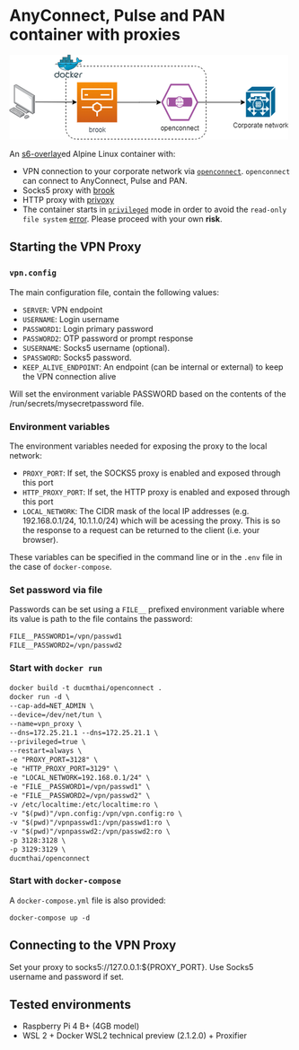 # AnyConnect, Pulse and PAN container with proxies
![openconnect](vpncontainer.png)

An [s6-overlay](https://github.com/just-containers/s6-overlay)ed Alpine Linux container with:

- VPN connection to your corporate network via [`openconnect`](https://github.com/openconnect). `openconnect` can connect to AnyConnect, Pulse and PAN.
- Socks5 proxy with [brook](https://github.com/txthinking/brook)
- HTTP proxy with [privoxy](http://www.privoxy.org/)
- The container starts in [`privileged`](https://docs.docker.com/engine/reference/run/#runtime-privilege-and-linux-capabilities) mode in order to avoid the `read-only file system` [error](https://serverfault.com/questions/878443/when-running-vpnc-in-docker-get-cannot-open-proc-sys-net-ipv4-route-flush). Please proceed with your own **risk**.

## Starting the VPN Proxy

### `vpn.config`

The main configuration file, contain the following values:

- `SERVER`: VPN endpoint
- `USERNAME`: Login username
- `PASSWORD1`: Login primary password
- `PASSWORD2`: OTP password or prompt response
- `SUSERNAME`: Socks5 username (optional).
- `SPASSWORD`: Socks5 password.
- `KEEP_ALIVE_ENDPOINT`: An endpoint (can be internal or external) to keep the VPN connection alive

Will set the environment variable PASSWORD based on the contents of the /run/secrets/mysecretpassword file.
### Environment variables

The environment variables needed for exposing the proxy to the local network:

- `PROXY_PORT`: If set, the SOCKS5 proxy is enabled and exposed through this port
- `HTTP_PROXY_PORT`: If set, the HTTP proxy is enabled and exposed through this port
- `LOCAL_NETWORK`: The CIDR mask of the local IP addresses (e.g. 192.168.0.1/24, 10.1.1.0/24) which will be acessing the proxy. This is so the response to a request can be returned to the client (i.e. your browser).

These variables can be specified in the command line or in the `.env` file in the case of `docker-compose`.

### Set password via file

Passwords can be set using a `FILE__` prefixed environment variable where its value is path to the file contains the password:

```Shell
FILE__PASSWORD1=/vpn/passwd1
FILE__PASSWORD2=/vpn/passwd2
```

### Start with `docker run`

```Shell
docker build -t ducmthai/openconnect .
docker run -d \
--cap-add=NET_ADMIN \
--device=/dev/net/tun \
--name=vpn_proxy \
--dns=172.25.21.1 --dns=172.25.21.1 \
--privileged=true \
--restart=always \
-e "PROXY_PORT=3128" \
-e "HTTP_PROXY_PORT=3129" \
-e "LOCAL_NETWORK=192.168.0.1/24" \
-e "FILE__PASSWORD1=/vpn/passwd1" \
-e "FILE__PASSWORD2=/vpn/passwd2" \
-v /etc/localtime:/etc/localtime:ro \
-v "$(pwd)"/vpn.config:/vpn/vpn.config:ro \
-v "$(pwd)"/vpnpasswd1:/vpn/passwd1:ro \
-v "$(pwd)"/vpnpasswd2:/vpn/passwd2:ro \
-p 3128:3128 \
-p 3129:3129 \
ducmthai/openconnect
```

### Start with `docker-compose`

A `docker-compose.yml` file is also provided:

```Shell
docker-compose up -d
```

## Connecting to the VPN Proxy

Set your proxy to socks5://127.0.0.1:${PROXY_PORT}. Use Socks5 username and password if set.

## Tested environments
- Raspberry Pi 4 B+ (4GB model)
- WSL 2 + Docker WSL2 technical preview (2.1.2.0) + Proxifier
